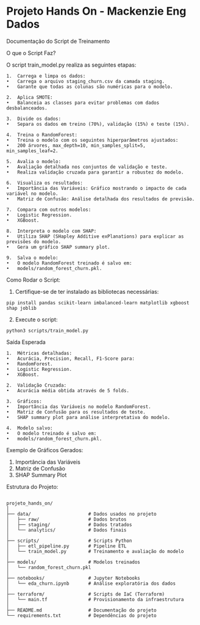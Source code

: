 # Projeto Hands On - Mackenzie Eng Dados 


Documentação do Script de Treinamento

O que o Script Faz?

O script train_model.py realiza as seguintes etapas:

	1.	Carrega e limpa os dados:
	•	Carrega o arquivo staging_churn.csv da camada staging.
	•	Garante que todas as colunas são numéricas para o modelo.
 
	2.	Aplica SMOTE:
	•	Balanceia as classes para evitar problemas com dados desbalanceados.
 
	3.	Divide os dados:
	•	Separa os dados em treino (70%), validação (15%) e teste (15%).
 
	4.	Treina o RandomForest:
	•	Treina o modelo com os seguintes hiperparâmetros ajustados:
	•	200 árvores, max_depth=10, min_samples_split=5, min_samples_leaf=2.
 
	5.	Avalia o modelo:
	•	Avaliação detalhada nos conjuntos de validação e teste.
	•	Realiza validação cruzada para garantir a robustez do modelo.
 
	6.	Visualiza os resultados:
	•	Importância das Variáveis: Gráfico mostrando o impacto de cada variável no modelo.
	•	Matriz de Confusão: Análise detalhada dos resultados de previsão.
 
	7.	Compara com outros modelos:
	•	Logistic Regression.
	•	XGBoost.
 
	8.	Interpreta o modelo com SHAP:
	•	Utiliza SHAP (SHapley Additive exPlanations) para explicar as previsões do modelo.
	•	Gera um gráfico SHAP summary plot.
 
	9.	Salva o modelo:
	•	O modelo RandomForest treinado é salvo em:
	•	models/random_forest_churn.pkl.

Como Rodar o Script:
	
1. Certifique-se de ter instalado as bibliotecas necessárias:

 ``pip install pandas scikit-learn imbalanced-learn matplotlib xgboost shap joblib``

 
2. Execute o script:

``python3 scripts/train_model.py ``

Saída Esperada

	1.	Métricas detalhadas:
	•	Acurácia, Precision, Recall, F1-Score para:
	•	RandomForest.
	•	Logistic Regression.
	•	XGBoost.
 
	2.	Validação Cruzada:
	•	Acurácia média obtida através de 5 folds.
 
	3.	Gráficos:
	•	Importância das Variáveis no modelo RandomForest.
	•	Matriz de Confusão para os resultados de teste.
	•	SHAP summary plot para análise interpretativa do modelo.
 
	4.	Modelo salvo:
	•	O modelo treinado é salvo em:
	•	models/random_forest_churn.pkl.
 
Exemplo de Gráficos Gerados:

1. Importância das Variáveis
2. Matriz de Confusão
3. SHAP Summary Plot

Estrutura do Projeto:
```plaintext

projeto_hands_on/
│
├── data/                     # Dados usados no projeto
│   ├── raw/                  # Dados brutos
│   ├── staging/              # Dados tratados
│   └── analytics/            # Dados finais
│
├── scripts/                  # Scripts Python
│   ├── etl_pipeline.py       # Pipeline ETL
│   └── train_model.py        # Treinamento e avaliação do modelo
│
├── models/                   # Modelos treinados
│   └── random_forest_churn.pkl
│
├── notebooks/                # Jupyter Notebooks
│   └── eda_churn.ipynb       # Análise exploratória dos dados
│
├── terraform/                # Scripts de IaC (Terraform)
│   └── main.tf               # Provisionamento da infraestrutura
│
├── README.md                 # Documentação do projeto
└── requirements.txt          # Dependências do projeto 
```
